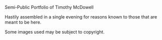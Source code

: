 Semi-Public Portfolio of Timothy McDowell

Hastily assembled in a single evening for reasons known to those that are meant to be here.

Some images used may be subject to copyright.
